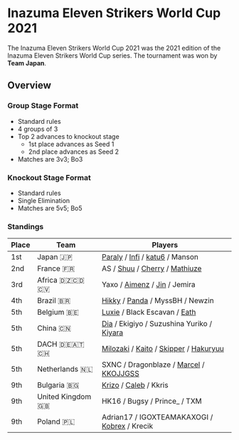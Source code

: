 # Inazuma Eleven Strikers World Cup 2021

The Inazuma Eleven Strikers World Cup 2021 was the 2021 edition of the Inazuma Eleven Strikers World Cup series.
The tournament was won by **Team Japan**. 

## Overview

### Group Stage Format
- Standard rules
- 4 groups of 3
- Top 2 advances to knockout stage
  -  1st place advances as Seed 1
  -  2nd place advances as Seed 2
- Matches are 3v3; Bo3

### Knockout Stage Format
- Standard rules
- Single Elimination
- Matches are 5v5; Bo5

### Standings

| Place | Team | Players |
| - | - | - |
| 1st | Japan :jp: | [Paraly](../players/japanese/paraly.md) / [Infi](../players/japanese/infi.md) / [katu6](../players/japanese/katu6.md) / Manson |
| 2nd | France :fr: | AS / [Shuu](../players/french/nayth.md) / [Cherry](../players/french/cherry.md) / [Mathiuze](../players/french/mathiuze.md) |
| 3rd | Africa :algeria::congo_kinshasa::cape_verde:| Yaxo / [Aimenz](../players/french/aimenz.md) / [Jin](../players/french/jin.md) / Jemira |
| 4th | Brazil :brazil: | [Hikky](../players/brazilian/hikky.md) / [Panda](../players/brazilian/panda.md) / MyssBH / Newzin |
| 5th | Belgium :belgium: | [Luxie](../players/belgian/luxie.md) / Black Escavan / [Eath](../players/belgian/eath.md) |
| 5th | China :cn: | [Dia](../players/chinese/dia.md) / Ekigiyo / Suzushina Yuriko / [Kiyara](../players/chinese/kiyara.md) |
| 5th | DACH :de::austria::switzerland: | [Milozaki](../players/german/milozaki.md) / [Kaito](../players/german/zuky.md) / [Skipper](../players/austrian/skipper.md) / [Hakuryuu](../players/german/haku.md) |
| 5th | Netherlands :netherlands: | SXNC / Dragonblaze / [Marcel](../players/dutch/marcel.md) / [KKOJJGSS](../players/dutch/kkojjgss.md) |
| 9th | Bulgaria :bulgaria: | [Krizo](../players/bulgarian/krizo.md) / [Caleb](../players/bulgarian/caleb.md) / Kkris |
| 9th | United Kingdom :uk: | HK16 / Bugsy / Prince_ / TXM |
| 9th | Poland :poland: | Adrian17 / IGOXTEAMAKAXOGI / [Kobrex](../players/polish/kobr3x.md) / Krecik |


